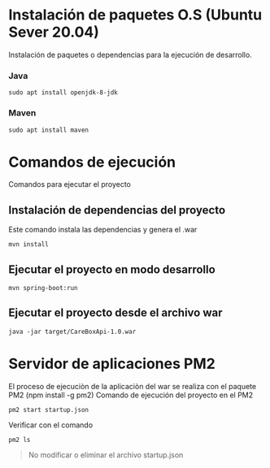# Instalación de paquetes O.S (Ubuntu Sever 20.04)
Instalación de paquetes o dependencias para la ejecución de desarrollo.
### Java
```
sudo apt install openjdk-8-jdk
```

### Maven
```
sudo apt install maven
```

# Comandos de ejecución
Comandos para ejecutar el proyecto

## Instalación de dependencias del proyecto
Este comando instala las dependencias y genera el .war
```
mvn install
```

## Ejecutar el proyecto en modo desarrollo
```
mvn spring-boot:run
```

## Ejecutar el proyecto desde el archivo war
```
java -jar target/CareBoxApi-1.0.war
```

# Servidor de aplicaciones PM2
El proceso de ejecuciòn de la aplicaciòn del war se realiza con el paquete PM2 (npm install -g pm2)
Comando de ejecución del proyecto en el PM2
```
pm2 start startup.json
```

Verificar con el comando
```
pm2 ls
```

> No modificar o eliminar el archivo startup.json
